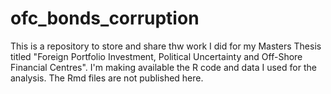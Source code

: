 # ofc_bonds_corruption
This is a repository to store and share thw work I did for my Masters Thesis titled "Foreign Portfolio Investment, Political Uncertainty and Off-Shore Financial Centres".
I'm making available the R code and data I used for the analysis.
The Rmd files are not published here.
